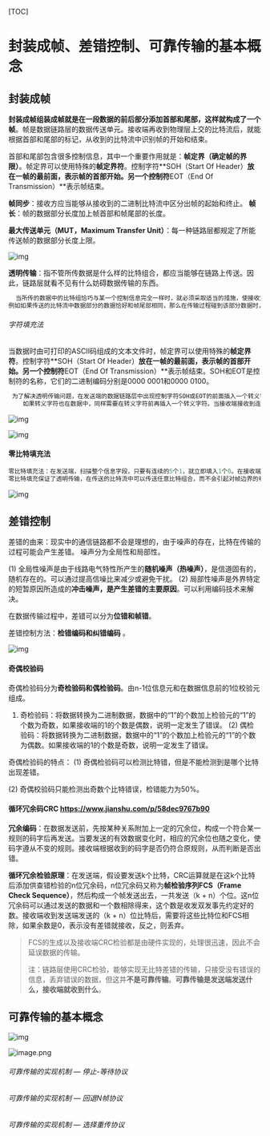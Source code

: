 [TOC]

# 封装成帧、差错控制、可靠传输的基本概念

## 封装成帧

**封装成帧组装成帧就是在一段数据的前后部分添加首部和尾部，这样就构成了一个帧**。帧是数据链路层的数据传送单元。接收端再收到物理层上交的比特流后，就能根据首部和尾部的标记，从收到的比特流中识别帧的开始和结束。

首部和尾部包含很多控制信息，其中一个重要作用就是：**帧定界（确定帧的界限）**。帧定界可以使用特殊的**帧定界符**。控制字符**SOH（Start Of Header）**放在一帧的最前面，表示帧的首部开始。另一个控制符**EOT（End Of Transmission）**表示帧结束。

**帧同步**：接收方应当能够从接收到的二进制比特流中区分出帧的起始和终止。
**帧长**：帧的数据部分长度加上帧首部和帧尾部的长度。

**最大传送单元（MUT，Maximum Transfer Unit）**：每一种链路层都规定了所能传送帧的数据部分长度上限。

![img](https://upload-images.jianshu.io/upload_images/18464438-cc85b7e4069b24a8.png?imageMogr2/auto-orient/strip|imageView2/2/w/583/format/webp)

**透明传输**：指不管所传数据是什么样的比特组合，都应当能够在链路上传送。因此，链路层就看不见有什么妨碍数据传输的东西。

```c++
  当所传的数据中的比特组恰巧与某一个控制信息完全一样时，就必须采取适当的措施，使接收方不会将这样的错误认为是某种控制信息。这样才能保证数据链路层的传输是透明的。
例如如果传送的比特流中数据部分的数据恰好和帧尾部相同，那么在传输过程碰到该部分数据时，接收端可能误认为到这里传输结束了，那直接丢弃之后的数据了，这就会导致数据传输不完整，所以就要采取适当的措施，即使有这些问题也要保证数据能正确的传输，保证链路层对任何数据都能传送，在数据看来，链路层没有东西妨碍自己传送或者说链路层对数据是透明的。
```

###### 字符填充法

 当数据时由可打印的ASCII码组成的文本文件时，帧定界可以使用特殊的**帧定界符**。控制字符**SOH（Start Of Header）**放在一帧的最前面，表示帧的首部开始。另一个控制符**EOT（End Of Transmission）**表示帧结束。SOH和EOT是控制符的名称，它们的二进制编码分别是0000 0001和0000 0100。

```c++
 为了解决透明传输问题，在发送端的数据链路层中出现控制字符SOH或EOT的前面插入一个转义字符“ESC”（其二进制编码为0001 1011）。而在接收端的数据链路层在把数据送往网络层之前删除这个插入的转入字符。
    如果转义字符也在数据中，同样需要在转义字符前再插入一个转义字符。当接收端接收到连续的两个转义字符时，就删除其中前面的一格个。
```

![img](https://upload-images.jianshu.io/upload_images/18464438-029999d22851f162.png?imageMogr2/auto-orient/strip|imageView2/2/w/778/format/webp)

![img](https://upload-images.jianshu.io/upload_images/18464438-b7bf99e0faa0d9cf.png?imageMogr2/auto-orient/strip|imageView2/2/w/749/format/webp)

#### 零比特填充法

```c++
零比特填充法：在发送端，扫描整个信息字段，只要有连续的5个1，就立即填入1个0。在接收端收到一个帧时，先找到标志字段确定边界，再用硬件对比特流进行扫描。发现连续5个1时，就把后面的0删除。
零比特填充保证了透明传输，在传送的比特流中可以传送任意比特组合，而不会引起对帧边界的判断错误。
```

![img](https://upload-images.jianshu.io/upload_images/18464438-841e910da3af17ff.png?imageMogr2/auto-orient/strip|imageView2/2/w/557/format/webp)

## 差错控制

 差错的由来：现实中的通信链路都不会是理想的，由于噪声的存在，比特在传输的过程可能会产生差错。
 噪声分为全局性和局部性。

(1) 全局性噪声是由于线路电气特性所产生的**随机噪声（热噪声）**，是信道固有的，随机存在的。可以通过提高信噪比来减少或避免干扰。
 (2) 局部性噪声是外界特定的短暂原因所造成的**冲击噪声，是产生差错的主要原因**。可以利用编码技术来解决。

在数据传输过程中，差错可以分为**位错和帧错**。

 差错控制方法：**检错编码和纠错编码** 。

![img](https://upload-images.jianshu.io/upload_images/18464438-e97e85e0c0d61324.png?imageMogr2/auto-orient/strip|imageView2/2/w/769/format/webp)

#### 奇偶校验码

 奇偶检验码分为**奇检验码和偶检验码**。由n-1位信息元和在数据信息前的1位校验元组成。

1) 奇检验码：将数据转换为二进制数据，数据中的“1”的个数加上检验元的“1”的个数为奇数，如果接收端的1的个数是偶数，说明一定发生了错误。
 (2) 偶检验码：将数据转换为二进制数据，数据中的“1”的个数加上检验元的“1”的个数为偶数。如果接收端的1的个数是奇数，说明一定发生了错误。

 奇偶检验码的特点：
 (1) 奇偶检验码可以检测比特错，但是不能检测到是哪个比特出现差错。

 (2) 奇偶校验码只能检测出奇数个比特错误，检错能力为50%。

#### 循环冗余码CRC     https://www.jianshu.com/p/58dec9767b90

**冗余编码**：在数据发送前，先按某种关系附加上一定的冗余位，构成一个符合某一规则的码字后再发送。当要发送的有效数据变化时，相应的冗余位也随之变化，使码字遵从不变的规则。接收端根据收到的码字是否仍符合原规则，从而判断是否出错。

 **循环冗余检验原理**：在发送端，假设要发送k个比特，CRC运算就是在这k个比特后添加供查错检验的n位冗余码，n位冗余码又称为**帧检验序列FCS（Frame Check Sequence）**，然后构成一个帧发送出去，一共发送（k + n）个位。这n位冗余码可以通过发送的数据和一个数相除得来，这个数是收发双发事先约定好的数。接收端收到发送端发送的（k + n）位比特后，需要将这些比特位和FCS相除，如果余数是0，表示没有差错就接收，反之，则丢弃。

> FCS的生成以及接收端CRC检验都是由硬件实现的，处理很迅速，因此不会延误数据的传输。
>
> 注：链路层使用CRC检验，能够实现无比特差错的传输，只接受没有错误的信息，丢弃错误的数据，但这并**不是可靠传输**。**可靠传输是发送端发送什么，接收端就收到什么**。

## 可靠传输的基本概念

![img](https://img-blog.csdnimg.cn/20200504175446817.png?x-oss-process=image/watermark,type_ZmFuZ3poZW5naGVpdGk,shadow_10,text_aHR0cHM6Ly9ibG9nLmNzZG4ubmV0L3FxXzM1NzI3Mzk1,size_16,color_FFFFFF,t_70)

![image.png](http://ww1.sinaimg.cn/large/00882iMugy1gel5qz3vovj30jo0a70x1.jpg)

###### 可靠传输的实现机制 — 停止-等待协议

###### 可靠传输的实现机制 — 回退N帧协议

######  可靠传输的实现机制 — 选择重传协议